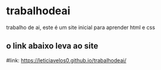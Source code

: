 # trabalhodeai
trabalho de ai, este é um site inicial para aprender html e css
## o link abaixo leva ao site
#link: https://leticiavelos0.github.io/trabalhodeai/
